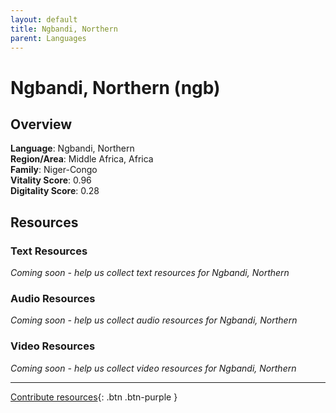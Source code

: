 ```yaml
---
layout: default
title: Ngbandi, Northern
parent: Languages
---
```


# Ngbandi, Northern (ngb)

## Overview

**Language**: Ngbandi, Northern  
**Region/Area**: Middle Africa, Africa  
**Family**: Niger-Congo  
**Vitality Score**: 0.96  
**Digitality Score**: 0.28  

## Resources

### Text Resources
*Coming soon - help us collect text resources for Ngbandi, Northern*

### Audio Resources
*Coming soon - help us collect audio resources for Ngbandi, Northern*

### Video Resources
*Coming soon - help us collect video resources for Ngbandi, Northern*

---

[Contribute resources](https://fairtrain.github.io/){: .btn .btn-purple }
